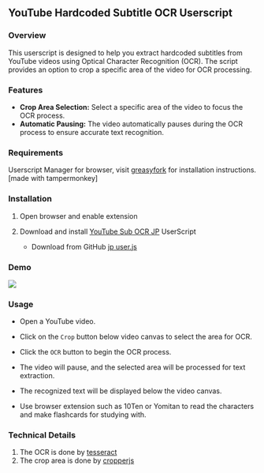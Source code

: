 ## YouTube Hardcoded Subtitle OCR Userscript

### Overview

This userscript is designed to help you extract hardcoded subtitles from YouTube videos using Optical Character Recognition (OCR). The script provides an option to crop a specific area of the video for OCR processing.

### Features

- **Crop Area Selection:** Select a specific area of the video to focus the OCR process.
- **Automatic Pausing:** The video automatically pauses during the OCR process to ensure accurate text recognition.

### Requirements

Userscript Manager for browser, visit [greasyfork](https://greasyfork.org/) for installation instructions.
[made with tampermonkey]

### Installation

1. Open browser and enable extension
2. Download and install [YouTube Sub OCR JP](https://github.com/isja13/yt-sub-ocr-JP) UserScript

   - Download from GitHub
     [jp user.js](https://github.com/isja13/yt-sub-ocr-JP/blob/main/jp-user)

### Demo

<img src="demo.gif">

### Usage

- Open a YouTube video.
- Click on the `Crop` button below video canvas to select the area for OCR.
- Click the `OCR` button to begin the OCR process.
- The video will pause, and the selected area will be processed for text extraction.
- The recognized text will be displayed below the video canvas.

- Use browser extension such as 10Ten or Yomitan to read the characters and make flashcards for studying with.

### Technical Details

1. The OCR is done by [tesseract](https://github.com/tesseract-ocr/tesseract)
2. The crop area is done by [cropperjs](https://github.com/fengyuanchen/cropperjs)
